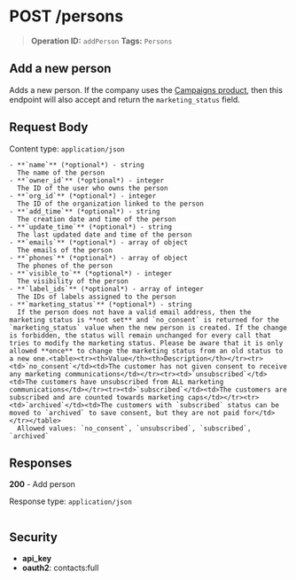# POST /persons

> **Operation ID:** `addPerson`
> **Tags:** `Persons`

## Add a new person

Adds a new person. If the company uses the [Campaigns product](https://pipedrive.readme.io/docs/campaigns-in-pipedrive-api), then this endpoint will also accept and return the `marketing_status` field.

## Request Body

Content type: `application/json`

```
- **`name`** (*optional*) - string
  The name of the person
- **`owner_id`** (*optional*) - integer
  The ID of the user who owns the person
- **`org_id`** (*optional*) - integer
  The ID of the organization linked to the person
- **`add_time`** (*optional*) - string
  The creation date and time of the person
- **`update_time`** (*optional*) - string
  The last updated date and time of the person
- **`emails`** (*optional*) - array of object
  The emails of the person
- **`phones`** (*optional*) - array of object
  The phones of the person
- **`visible_to`** (*optional*) - integer
  The visibility of the person
- **`label_ids`** (*optional*) - array of integer
  The IDs of labels assigned to the person
- **`marketing_status`** (*optional*) - string
  If the person does not have a valid email address, then the marketing status is **not set** and `no_consent` is returned for the `marketing_status` value when the new person is created. If the change is forbidden, the status will remain unchanged for every call that tries to modify the marketing status. Please be aware that it is only allowed **once** to change the marketing status from an old status to a new one.<table><tr><th>Value</th><th>Description</th></tr><tr><td>`no_consent`</td><td>The customer has not given consent to receive any marketing communications</td></tr><tr><td>`unsubscribed`</td><td>The customers have unsubscribed from ALL marketing communications</td></tr><tr><td>`subscribed`</td><td>The customers are subscribed and are counted towards marketing caps</td></tr><tr><td>`archived`</td><td>The customers with `subscribed` status can be moved to `archived` to save consent, but they are not paid for</td></tr></table>
  Allowed values: `no_consent`, `unsubscribed`, `subscribed`, `archived`
```

## Responses

**200** - Add person

Response type: `application/json`

```

```


## Security

- **api_key**
- **oauth2**: contacts:full